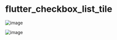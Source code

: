 # flutter_checkbox_list_tile

![image](https://github.com/ratankumarthakur/flutter_checkbox_list_tile/assets/144756277/270850cb-9936-4433-9fd3-26b756fd93b4)

![image](https://github.com/ratankumarthakur/flutter_checkbox_list_tile/assets/144756277/34567184-7ed0-4ade-a4e5-58b0d68f10b4)
